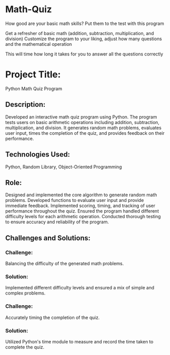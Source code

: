 # Math-Quiz
How good are your basic math skills? Put them to the test with this program

Get a refresher of basic math (addition, subtraction, multiplication, and division)
Customize the program to your liking, adjust how many questions and the mathematical operation

This will time how long it takes for you to answer all the questions correctly

# Project Title:
Python Math Quiz Program

## Description:
Developed an interactive math quiz program using Python.
The program tests users on basic arithmetic operations including addition, subtraction, multiplication, and division.
It generates random math problems, evaluates user input, times the completion of the quiz, and provides feedback on their performance.

## Technologies Used:
Python, Random Library, Object-Oriented Programming

## Role:
Designed and implemented the core algorithm to generate random math problems.
Developed functions to evaluate user input and provide immediate feedback.
Implemented scoring, timing, and tracking of user performance throughout the quiz.
Ensured the program handled different difficulty levels for each arithmetic operation.
Conducted thorough testing to ensure accuracy and reliability of the program.

## Challenges and Solutions:

### Challenge:
Balancing the difficulty of the generated math problems. 
### Solution:
Implemented different difficulty levels and ensured a mix of simple and complex problems.

### Challenge:
Accurately timing the completion of the quiz. 
### Solution:
Utilized Python's time module to measure and record the time taken to complete the quiz.
